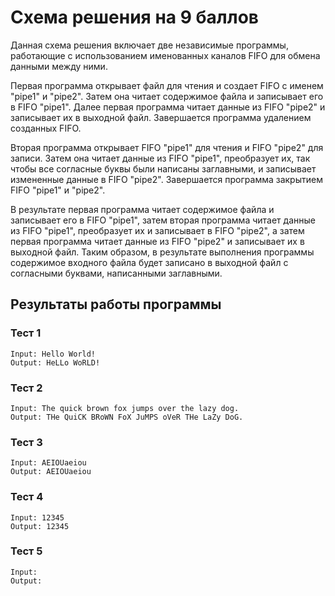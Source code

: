 # Схема решения на 9 баллов
Данная схема решения включает две независимые программы, работающие с использованием именованных каналов FIFO для обмена данными между ними.

Первая программа открывает файл для чтения и создает FIFO с именем "pipe1" и "pipe2". Затем она читает содержимое файла и записывает его в FIFO "pipe1". Далее первая программа читает данные из FIFO "pipe2" и записывает их в выходной файл. Завершается программа удалением созданных FIFO.

Вторая программа открывает FIFO "pipe1" для чтения и FIFO "pipe2" для записи. Затем она читает данные из FIFO "pipe1", преобразует их, так чтобы все согласные буквы были написаны заглавными, и записывает измененные данные в FIFO "pipe2". Завершается программа закрытием FIFO "pipe1" и "pipe2".

В результате первая программа читает содержимое файла и записывает его в FIFO "pipe1", затем вторая программа читает данные из FIFO "pipe1", преобразует их и записывает в FIFO "pipe2", а затем первая программа читает данные из FIFO "pipe2" и записывает их в выходной файл. Таким образом, в результате выполнения программы содержимое входного файла будет записано в выходной файл с согласными буквами, написанными заглавными.

## Результаты работы программы
### Тест 1
```
Input: Hello World!
Output: HeLLo WoRLD!
```

### Тест 2
```
Input: The quick brown fox jumps over the lazy dog.
Output: THe QuiCK BRoWN FoX JuMPS oVeR THe LaZy DoG.
```

### Тест 3
```
Input: AEIOUaeiou
Output: AEIOUaeiou
```

### Тест 4
```
Input: 12345
Output: 12345
```

### Тест 5
```
Input: 
Output: 
```
